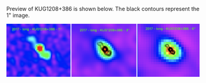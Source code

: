 Preview of KUG1208+386 is shown below. The black contours represent the 1" image. 

![KUG1208+386](KUG1208+386.png "KUG1208+386")
